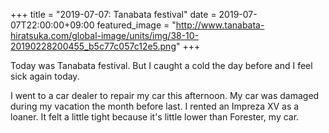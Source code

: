 +++
title =  "2019-07-07: Tanabata festival"
date = 2019-07-07T22:00:00+09:00
featured_image = "http://www.tanabata-hiratsuka.com/global-image/units/img/38-10-20190228200455_b5c77c057c12e5.png"
+++

Today was Tanabata festival.
But I caught a cold the day before and I feel sick again today.

I went to a car dealer to repair my car this afternoon.
My car was damaged during my vacation the month before last.
I rented an Impreza XV as a loaner.
It felt a little tight because it's little lower than Forester, my car.
